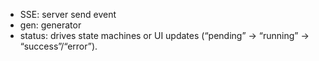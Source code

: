- SSE: server send event
- gen: generator
- status: drives state machines or UI updates (“pending” → “running” → “success”/“error”).
